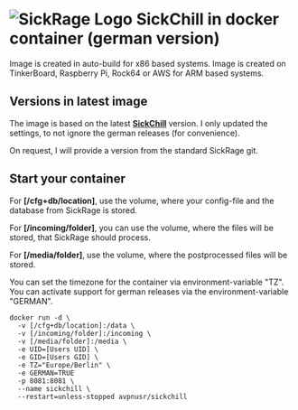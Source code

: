 ![SickRage Logo](https://user-images.githubusercontent.com/390379/47651259-f1be4000-db3f-11e8-895f-bae17d5ca467.png)
**SickChill in docker container (german version)**
====
Image is created in auto-build for x86 based systems.
Image is created on TinkerBoard, Raspberry Pi, Rock64 or AWS for ARM based systems.

Versions in latest image
---
The image is based on the latest **[SickChill](https://github.com/SickChill/SickChill "SickChill GitHub")** version. I only updated the settings, to not ignore the german releases (for convenience).

On request, I will provide a version from the standard SickRage git.

Start your container
-----
For **[/cfg+db/location]**, use the volume, where your config-file and the database from SickRage is stored.

For **[/incoming/folder]**, you can use the volume, where the files will be stored, that SickRage should process.

For **[/media/folder]**, use the volume, where the postprocessed files will be stored.

You can set the timezone for the container via environment-variable "TZ".
You can activate support for german releases via the environment-variable "GERMAN".

```
docker run -d \
  -v [/cfg+db/location]:/data \
  -v [/incoming/folder]:/incoming \
  -v [/media/folder]:/media \
  -e UID=[Users UID] \
  -e GID=[Users GID] \
  -e TZ="Europe/Berlin" \
  -e GERMAN=TRUE
  -p 8081:8081 \
  --name sickchill \
  --restart=unless-stopped avpnusr/sickchill
```
